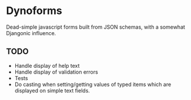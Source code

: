 Dynoforms
=========

Dead-simple javascript forms built from JSON schemas, with a somewhat Djangonic influence.

TODO
----

- Handle display of help text
- Handle display of validation errors
- Tests
- Do casting when setting/getting values of typed items which are displayed on
  simple text fields.
